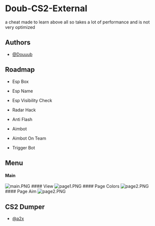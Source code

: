 
# Doub-CS2-External

a cheat made to learn above all so takes a lot of performance and is not very optimized


## Authors

- [@Douuub](https://www.github.com/Douuub)


## Roadmap

- Esp Box

- Esp Name

- Esp Visibility Check

- Radar Hack

- Anti Flash

- Aimbot

- Aimbot On Team

- Trigger Bot


## Menu

#### Main
<img src="http://www.image-heberg.fr/files/17109766833400977826.png" alt="main.PNG" />
#### View
<img src="http://www.image-heberg.fr/files/17109768331174344650.png" alt="page1.PNG" />
#### Page Colors
<img src="http://www.image-heberg.fr/files/171097684917574889.png" alt="page2.PNG" />
#### Page Aim
<img src="http://www.image-heberg.fr/files/171097684917574889.png" alt="page2.PNG" />


## CS2 Dumper

- [@a2x](https://github.com/a2x/cs2-dumper)

